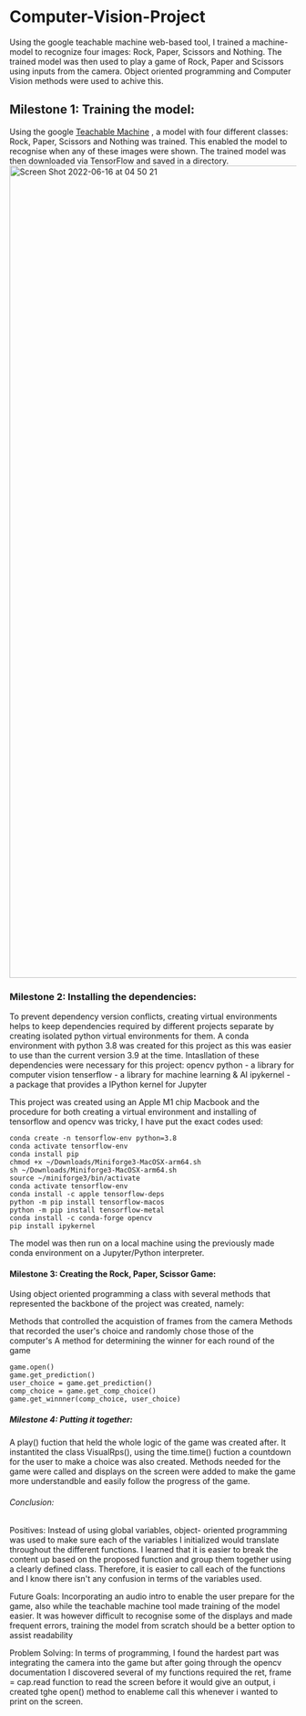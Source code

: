 
# Computer-Vision-Project
Using the google teachable machine web-based tool, I trained a machine-model to recognize four images: Rock, Paper, Scissors and Nothing. The trained model was then used to play a game of Rock, Paper and Scissors using inputs from the camera. Object oriented programming and Computer Vision methods were used to achive this.
## Milestone 1: Training the model:
Using the google [Teachable Machine](https://teachablemachine.withgoogle.com/train/image) , a model with four different classes: Rock, Paper, Scissors and Nothing was trained. This enabled the model to recognise when any of these images were shown. The trained model was then downloaded via TensorFlow and saved in a directory.
<img width="1423" alt="Screen Shot 2022-06-16 at 04 50 21" src="https://user-images.githubusercontent.com/103274172/174917323-bc0c27bc-bebf-460d-a76d-e50610c02355.png">



### Milestone 2: Installing the dependencies:
To prevent dependency version conflicts, creating virtual environments helps to keep dependencies required by different projects separate by creating isolated python virtual environments for them. A conda environment with python 3.8 was created for this project as this was easier to use than the current version 3.9 at the time. 
Intasllation of these dependencies were necessary for this project: 
opencv python - a library for computer vision
tenserflow - a library for machine learning & AI
ipykernel - a package that provides a IPython kernel for Jupyter

This project was created using an Apple M1 chip Macbook and the procedure for both creating a virtual environment and installing of tensorflow and opencv was tricky, I have put the exact codes used:

```
conda create -n tensorflow-env python=3.8
conda activate tensorflow-env
conda install pip
chmod +x ~/Downloads/Miniforge3-MacOSX-arm64.sh
sh ~/Downloads/Miniforge3-MacOSX-arm64.sh
source ~/miniforge3/bin/activate
conda activate tensorflow-env
conda install -c apple tensorflow-deps
python -m pip install tensorflow-macos
python -m pip install tensorflow-metal
conda install -c conda-forge opencv
pip install ipykernel
```

The model was then run on a local machine using the previously made conda environment on a Jupyter/Python interpreter. 



#### Milestone 3: Creating the Rock, Paper, Scissor Game:
Using object oriented programming a class with several methods that represented the backbone of the project was created, namely:

Methods that controlled the acquistion of frames from the camera 
Methods that recorded the user's choice and randomly chose those of the computer's
A method for determining the winner for each round of the game
```
game.open()
game.get_prediction()
user_choice = game.get_prediction()
comp_choice = game.get_comp_choice()
game.get_winnner(comp_choice, user_choice)
```

##### Milestone 4: Putting it together:
A play() fuction that held the whole logic of the game was created after. It instantited the class VisualRps(), using the time.time() fuction a countdown for the user to make a choice was also created. Methods needed for the game were called and displays on the screen were added to make the game more understandble and easily follow the progress of the game. 


###### Conclusion:
Positives: Instead of using global variables, object- oriented programming was used to make sure each of the variables I initialized would translate throughout the different functions. I learned that it is easier to break the content up based on the proposed function and group them together using a clearly defined class. Therefore, it is easier to call each of the functions and I know there isn't any confusion in terms of the variables used.

Future Goals: Incorporating  an audio intro to enable the user prepare for the game, also while the teachable machine tool made training of the model easier. It was however difficult to recognise some of the displays and made frequent errors, training the model from scratch should be a better option to assist readability 

Problem Solving: In terms of programming, I found the hardest part was integrating the camera into the game but after going through the opencv documentation I discovered several of my functions required the ret, frame = cap.read function to read the screen before it would give an output, i created tghe open() method to enableme call this whenever i wanted to print on the screen. 
